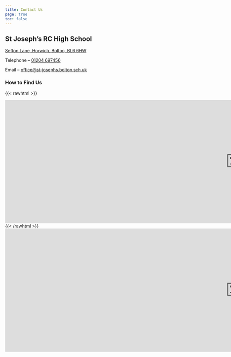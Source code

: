 ```yaml
---
title: Contact Us
page: true
toc: false
---
```

## St Joseph’s RC High School
[Sefton Lane, Horwich, Bolton, BL6 6HW](https://goo.gl/maps/GRqrLgAEEYa9s4Jq9)

Telephone – [01204 697456](tel:01204697456)

Email – office@st-josephs.bolton.sch.uk

### How to Find Us
{{< rawhtml >}}
<iframe src="https://www.google.com/maps/embed?pb=!1m18!1m12!1m3!1d2368.3896516733025!2d-2.530186823025558!3d53.58650877235996!2m3!1f0!2f0!3f0!3m2!1i1024!2i768!4f13.1!3m3!1m2!1s0x487b09ae6c45f45f%3A0x96970fc2b7951f39!2sSt%20Josephs%20R%20C%20High%20School%20%26%20Sports%20College!5e0!3m2!1sen!2suk!4v1684973586104!5m2!1sen!2suk" width="300%" height="400" style="border:0;" allowfullscreen="" loading="lazy" referrerpolicy="no-referrer-when-downgrade"></iframe>
{{< /rawhtml >}}


<iframe src="https://maps.google.com/maps?width=700&amp;height=500&amp;hl=en&amp;q=st josephs rc High School&amp;t=p&amp;z=14&amp;ie=UTF8&amp;iwloc=B&amp;output=embed" width="300%" height="400px" frameborder="0" style="border:0px solid #3c3c3b;" allowfullscreen""></iframe>